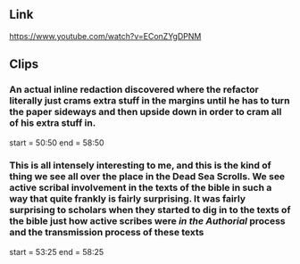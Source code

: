 ## Link
https://www.youtube.com/watch?v=EConZYgDPNM

## Clips

### An actual inline redaction discovered where the refactor literally just crams extra stuff in the margins until he has to turn the paper sideways and then upside down in order to cram all of his extra stuff in.
start = 50:50
end = 58:50


### This is all intensely interesting to me, and this is the kind of thing we see all over the place in the Dead Sea Scrolls. We see active scribal involvement in the texts of the bible in such a way that quite frankly is fairly surprising. It was fairly surprising to scholars when they started to dig in to the texts of the bible just how active scribes were _in the Authorial_ process and the transmission process of these texts
start = 53:25
end = 58:25